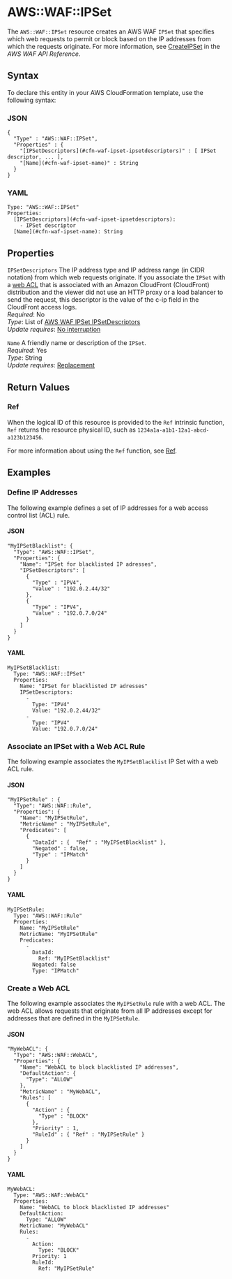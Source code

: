 # AWS::WAF::IPSet<a name="aws-resource-waf-ipset"></a>

The `AWS::WAF::IPSet` resource creates an AWS WAF `IPSet` that specifies which web requests to permit or block based on the IP addresses from which the requests originate\. For more information, see [CreateIPSet](https://docs.aws.amazon.com/waf/latest/APIReference/API_CreateIPSet.html) in the *AWS WAF API Reference*\.

## Syntax<a name="aws-resource-waf-ipset-syntax"></a>

To declare this entity in your AWS CloudFormation template, use the following syntax:

### JSON<a name="aws-resource-waf-ipset-syntax.json"></a>

```
{
  "Type" : "AWS::WAF::IPSet",
  "Properties" : {
    "[IPSetDescriptors](#cfn-waf-ipset-ipsetdescriptors)" : [ IPSet descriptor, ... ],
    "[Name](#cfn-waf-ipset-name)" : String
  }
}
```

### YAML<a name="aws-resource-waf-ipset-syntax.yaml"></a>

```
Type: "AWS::WAF::IPSet"
Properties: 
  [IPSetDescriptors](#cfn-waf-ipset-ipsetdescriptors):
    - IPSet descriptor
  [Name](#cfn-waf-ipset-name): String
```

## Properties<a name="w4ab1c21c10d210c17b7"></a>

`IPSetDescriptors`  <a name="cfn-waf-ipset-ipsetdescriptors"></a>
The IP address type and IP address range \(in CIDR notation\) from which web requests originate\. If you associate the `IPSet` with a [web ACL](aws-resource-waf-webacl.md) that is associated with an Amazon CloudFront \(CloudFront\) distribution and the viewer did not use an HTTP proxy or a load balancer to send the request, this descriptor is the value of the c\-ip field in the CloudFront access logs\.  
*Required*: No  
*Type*: List of [AWS WAF IPSet IPSetDescriptors](aws-properties-waf-ipset-ipsetdescriptors.md)  
*Update requires*: [No interruption](using-cfn-updating-stacks-update-behaviors.md#update-no-interrupt)

`Name`  <a name="cfn-waf-ipset-name"></a>
A friendly name or description of the `IPSet`\.  
*Required*: Yes  
*Type*: String  
*Update requires*: [Replacement](using-cfn-updating-stacks-update-behaviors.md#update-replacement)

## Return Values<a name="w4ab1c21c10d210c17b9"></a>

### Ref<a name="w4ab1c21c10d210c17b9b2"></a>

When the logical ID of this resource is provided to the `Ref` intrinsic function, `Ref` returns the resource physical ID, such as `1234a1a-a1b1-12a1-abcd-a123b123456`\.

For more information about using the `Ref` function, see [Ref](intrinsic-function-reference-ref.md)\.

## Examples<a name="w4ab1c21c10d210c17c11"></a>

### Define IP Addresses<a name="w4ab1c21c10d210c17c11b2"></a>

The following example defines a set of IP addresses for a web access control list \(ACL\) rule\.

#### JSON<a name="aws-resource-waf-ipset-example1.json"></a>

```
"MyIPSetBlacklist": {
  "Type": "AWS::WAF::IPSet",
  "Properties": {
    "Name": "IPSet for blacklisted IP adresses",
    "IPSetDescriptors": [
      {
        "Type" : "IPV4",
        "Value" : "192.0.2.44/32"
      },
      {
        "Type" : "IPV4",
        "Value" : "192.0.7.0/24"
      }
    ]
  }      
}
```

#### YAML<a name="aws-resource-waf-ipset-example1.yaml"></a>

```
MyIPSetBlacklist: 
  Type: "AWS::WAF::IPSet"
  Properties: 
    Name: "IPSet for blacklisted IP adresses"
    IPSetDescriptors: 
      - 
        Type: "IPV4"
        Value: "192.0.2.44/32"
      - 
        Type: "IPV4"
        Value: "192.0.7.0/24"
```

### Associate an IPSet with a Web ACL Rule<a name="w4ab1c21c10d210c17c11b4"></a>

The following example associates the `MyIPSetBlacklist` IP Set with a web ACL rule\.

#### JSON<a name="aws-resource-waf-ipset-example2.json"></a>

```
"MyIPSetRule" : {
  "Type": "AWS::WAF::Rule",
  "Properties": {
    "Name": "MyIPSetRule",
    "MetricName" : "MyIPSetRule",
    "Predicates": [
      {
        "DataId" : {  "Ref" : "MyIPSetBlacklist" },
        "Negated" : false,
        "Type" : "IPMatch"
      }
    ]
  }      
}
```

#### YAML<a name="aws-resource-waf-ipset-example2.yaml"></a>

```
MyIPSetRule: 
  Type: "AWS::WAF::Rule"
  Properties: 
    Name: "MyIPSetRule"
    MetricName: "MyIPSetRule"
    Predicates: 
      - 
        DataId: 
          Ref: "MyIPSetBlacklist"
        Negated: false
        Type: "IPMatch"
```

### Create a Web ACL<a name="w4ab1c21c10d210c17c11b6"></a>

The following example associates the `MyIPSetRule` rule with a web ACL\. The web ACL allows requests that originate from all IP addresses except for addresses that are defined in the `MyIPSetRule`\.

#### JSON<a name="aws-resource-waf-ipset-example3.json"></a>

```
"MyWebACL": {
  "Type": "AWS::WAF::WebACL",
  "Properties": {
    "Name": "WebACL to block blacklisted IP addresses",
    "DefaultAction": {
      "Type": "ALLOW"
    },
    "MetricName" : "MyWebACL",
    "Rules": [
      {
        "Action" : {
          "Type" : "BLOCK"
        },
        "Priority" : 1,
        "RuleId" : { "Ref" : "MyIPSetRule" }
      }
    ]
  }      
}
```

#### YAML<a name="aws-resource-waf-ipset-example3.yaml"></a>

```
MyWebACL: 
  Type: "AWS::WAF::WebACL"
  Properties: 
    Name: "WebACL to block blacklisted IP addresses"
    DefaultAction: 
      Type: "ALLOW"
    MetricName: "MyWebACL"
    Rules: 
      - 
        Action: 
          Type: "BLOCK"
        Priority: 1
        RuleId: 
          Ref: "MyIPSetRule"
```